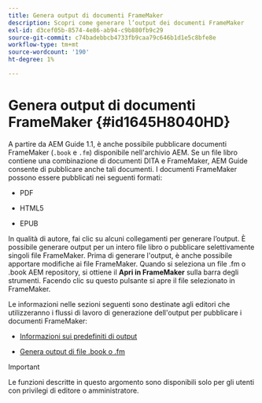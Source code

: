 ```yaml
---
title: Genera output di documenti FrameMaker
description: Scopri come generare l’output dei documenti FrameMaker
exl-id: d3cef05b-8574-4e86-ab94-c9b880fb9c29
source-git-commit: c74badebbcb4733fb9caa79c646b1d1e5c8bfe8e
workflow-type: tm+mt
source-wordcount: '190'
ht-degree: 1%

---
```


# Genera output di documenti FrameMaker {#id1645H8040HD}

A partire da AEM Guide 1.1, è anche possibile pubblicare documenti FrameMaker \(`.book` e `.fm`\) disponibile nell&#39;archivio AEM. Se un file libro contiene una combinazione di documenti DITA e FrameMaker, AEM Guide consente di pubblicare anche tali documenti. I documenti FrameMaker possono essere pubblicati nei seguenti formati:

- PDF

- HTML5

- EPUB


In qualità di autore, fai clic su alcuni collegamenti per generare l’output. È possibile generare output per un intero file libro o pubblicare selettivamente singoli file FrameMaker. Prima di generare l&#39;output, è anche possibile apportare modifiche ai file FrameMaker. Quando si seleziona un file .fm o .book AEM repository, si ottiene il **Apri in FrameMaker** sulla barra degli strumenti. Facendo clic su questo pulsante si apre il file selezionato in FrameMaker.

Le informazioni nelle sezioni seguenti sono destinate agli editori che utilizzeranno i flussi di lavoro di generazione dell&#39;output per pubblicare i documenti FrameMaker:

- [Informazioni sui predefiniti di output](fm-output-understand-presets.md#)

- [Genera output di file .book o .fm](fm-output-generate.md#)

>[!IMPORTANT]
>
> Le funzioni descritte in questo argomento sono disponibili solo per gli utenti con privilegi di editore o amministratore.

